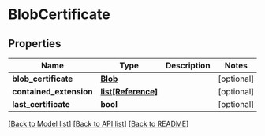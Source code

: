 # BlobCertificate

## Properties
Name | Type | Description | Notes
------------ | ------------- | ------------- | -------------
**blob_certificate** | [**Blob**](Blob.md) |  | [optional] 
**contained_extension** | [**list[Reference]**](Reference.md) |  | [optional] 
**last_certificate** | **bool** |  | [optional] 

[[Back to Model list]](../README.md#documentation-for-models) [[Back to API list]](../README.md#documentation-for-api-endpoints) [[Back to README]](../README.md)

